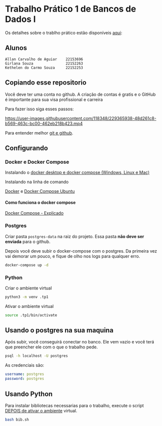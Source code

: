 
# Trabalho Prático 1 de Bancos de Dados I 

Os detalhes sobre o trablho prático estão disponíveis [aqui](https://docs.google.com/document/d/1CXf_y392fJ_KNTZbdr5TWSRgEuYXFPyGTJOh4DcqOdA/edit): 

## Alunos

    Allan Carvalho de Aguiar    22153696
    Girlana Souza               22152263
    Kethelen do Carmo Souza     22152253

## Copiando esse repositorio

Você deve ter uma conta no github. A criação de contas é gratis e o GitHub é importante para sua visa profissional e carreira

Para fazer isso siga esses passos:

https://user-images.githubusercontent.com/118348/229365938-48d261c8-b569-463c-bc00-462eb218b423.mp4

Para entender melhor [git e github](https://www.alura.com.br/artigos/o-que-e-git-github).

## Configurando

### Docker e Docker Compose

Instalando o [docker desktop e docker compose (Windows, Linux e Mac)](https://www.docker.com/products/docker-desktop/)

Instalando na linha de comando

[Docker](https://www.digitalocean.com/community/tutorials/how-to-install-and-use-docker-on-ubuntu-20-04-pt) e [Docker Compose Ubuntu](https://www.digitalocean.com/community/tutorials/how-to-install-and-use-docker-compose-on-ubuntu-20-04-pt)

#### Como funciona o docker compose

[Docker Compose - Explicado](https://blog.4linux.com.br/docker-compose-explicado/)

### Postgres

Criar pasta `postgres-data` na raiz do projeto. Essa pasta **não deve ser enviada** para o github.

Depois você deve subir o docker-compose com o postgres. Da primeira vez vai demorar um pouco, e fique de olho nos logs para qualquer erro.

```bash
docker-compose up -d
```

### Python

Criar o ambiente virtual

```bash
python3 -m venv .tp1
```

Ativar o ambiente virtual

```bash
source .tp1/bin/activate
```

## Usando o postgres na sua maquina

Após subir, você conseguirá conectar no banco. Ele vem vazio e você terá que preencher ele com o que o trabalho pede.

```bash
psql -h localhost -U postgres
```

As credenciais são:

```yaml
username: postgres
password: postgres
```

## Usando Python

Para instalar bibliotecas necessarias para o trabalho, execute o script [DEPOIS de ativar o ambiente](#python) virtual.

```bash
bash bib.sh
```
